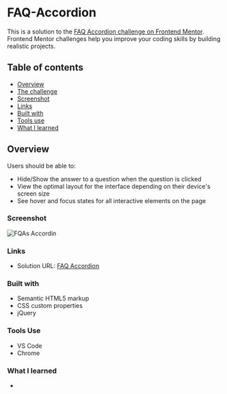 # FAQ-Accordion
This is a solution to the [FAQ Accordion challenge on Frontend Mentor](https://www.frontendmentor.io/challenges/faq-accordion-wyfFdeBwBz/hub). Frontend Mentor challenges help you improve your coding skills by building realistic projects.

## Table of contents

  - [Overview](#overview)
  - [The challenge](#the-challenge)
  - [Screenshot](#screenshot)
  - [Links](#links)
  - [Built with](#built-with)
  - [Tools use](#tools-use)
  - [What I learned](#what-i-learned)

## Overview

Users should be able to: 

- Hide/Show the answer to a question when the question is clicked
- View the optimal layout for the interface depending on their device's screen size
- See hover and focus states for all interactive elements on the page

### Screenshot

![FQAs Accordin](https://github.com/medhatassm/FAQ-Accordion/assets/146084564/2a99bde1-1a24-4f40-bbe6-cecab1d5672c)


### Links

- Solution URL: [FAQ Accordion](https://medhatassm.github.io/FAQ-Accordion/)

### Built with

- Semantic HTML5 markup
- CSS custom properties
- jQuery

### Tools Use

- VS Code
- Chrome

### What I learned

- 
